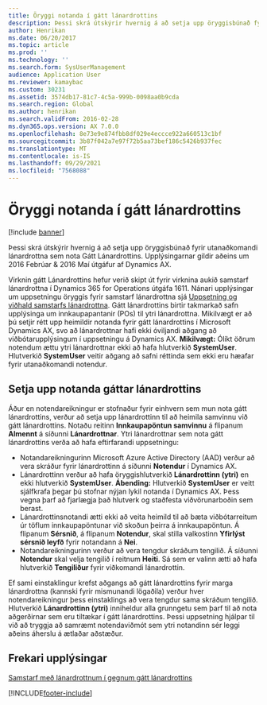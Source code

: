 ```yaml
---
title: Öryggi notanda í gátt lánardrottins
description: Þessi skrá útskýrir hvernig á að setja upp öryggisbúnað fyrir utanaðkomandi lánardrottna sem nota Gátt Lánardrottins. Upplýsingarnar gildir aðeins um 2016 Febrúar &amp; 2016 Maí útgáfur af Dynamics AX.
author: Henrikan
ms.date: 06/20/2017
ms.topic: article
ms.prod: ''
ms.technology: ''
ms.search.form: SysUserManagement
audience: Application User
ms.reviewer: kamaybac
ms.custom: 30231
ms.assetid: 3574db17-81c7-4c5a-999b-0098aa0b9cda
ms.search.region: Global
ms.author: henrikan
ms.search.validFrom: 2016-02-28
ms.dyn365.ops.version: AX 7.0.0
ms.openlocfilehash: 8e73e9e874fbb8df029e4eccce922a660513c1bf
ms.sourcegitcommit: 3b87f042a7e97f72b5aa73bef186c5426b937fec
ms.translationtype: MT
ms.contentlocale: is-IS
ms.lasthandoff: 09/29/2021
ms.locfileid: "7568088"
---
```

# <a name="vendor-portal-user-security"></a>Öryggi notanda í gátt lánardrottins

[!include [banner](../includes/banner.md)]

Þessi skrá útskýrir hvernig á að setja upp öryggisbúnað fyrir utanaðkomandi lánardrottna sem nota Gátt Lánardrottins. Upplýsingarnar gildir aðeins um 2016 Febrúar &amp; 2016 Maí útgáfur af Dynamics AX.

Virknin gátt Lánardrottins hefur verið skipt út fyrir virknina aukið samstarf lánardrottna í Dynamics 365 for Operations útgáfa 1611. Nánari upplýsingar um uppsetningu öryggis fyrir samstarf lánardrottna sjá [Uppsetning og viðhald samstarfs lánardrottna](set-up-maintain-vendor-collaboration.md). Gátt lánardrottins birtir takmarkað safn upplýsinga um innkaupapantanir (POs) til ytri lánardrottna. Mikilvægt er að þú setjir rétt upp heimildir notanda fyrir gátt lánardrottins í Microsoft Dynamics AX, svo að lánardrottnar hafi ekki óviljandi aðgang að viðbótarupplýsingum í uppsetningu á Dynamics AX. **Mikilvægt:** Ólíkt öðrum notendum ættu ytri lánardrottnar ekki að hafa hlutverkið **SystemUser**. Hlutverkið **SystemUser** veitir aðgang að safni réttinda sem ekki eru hæafar fyrir utanaðkomandi notendur.

## <a name="setting-up-a-vendor-portal-user"></a>Setja upp notanda gáttar lánardrottins
Áður en notendareikningur er stofnaður fyrir einhvern sem mun nota gátt lánardrottins, verður að setja upp lánardrottinn til að heimila samvinnu við gátt lánardrottins. Notaðu reitinn **Innkaupapöntun samvinnu** á flipanum **Almennt** á síðunni **Lánardrottnar**. Ytri lánardrottnar sem nota gátt lánardrottins verða að hafa eftirfarandi uppsetningu:

-   Notandareikningurinn Microsoft Azure Active Directory (AAD) verður að vera skráður fyrir lánardrottinn á síðunni **Notendur** í Dynamics AX.
-   Lánardrottinn verður að hafa öryggishlutverkið **Lánardrottinn (ytri)** en ekki hlutverkið **SystemUser**. **Ábending:** Hlutverkið **SystemUser** er veitt sjálfkrafa þegar þú stofnar nýjan lykil notanda í Dynamics AX. Þess vegna þarf að fjarlægja það hlutverk og staðfesta viðvörunarboðin sem berast.
-   Lánardrottinsnotandi ætti ekki að veita heimild til að bæta viðbótarreitum úr töflum innkaupapöntunar við skoðun þeirra á innkaupapöntun. Á flipanum **Sérsnið**, á flipanum **Notendur**, skal stilla valkostinn **Yfirlýst sérsnið leyfð** fyrir notandann á **Nei**.
-   Notandareikningurinn verður að vera tengdur skráðum tengilið. Á síðunni **Notendur** skal velja tengilið í reitnum **Heiti**. Sá sem er valinn ætti að hafa hlutverkið **Tengiliður** fyrir viðkomandi lánardrottin.

Ef sami einstaklingur krefst aðgangs að gátt lánardrottins fyrir marga lánardrottna (kannski fyrir mismunandi lögaðila) verður hver notendareikningur þess einstaklings að vera tengdur sama skráðum tengilið. Hlutverkið **Lánardrottinn (ytri)** inniheldur alla grunngetu sem þarf til að nota aðgerðirnar sem eru tiltækar í gátt lánardrottins. Þessi uppsetning hjálpar til við að tryggja að samræmt notendaviðmót sem ytri notandinn sér leggi aðeins áherslu á ætlaðar aðstæður.

## <a name="additional-resources"></a>Frekari upplýsingar

[Samstarf með lánardrottnum í gegnum gátt lánardrottins](collaborate-vendors-vendor-portal.md)





[!INCLUDE[footer-include](../../includes/footer-banner.md)]